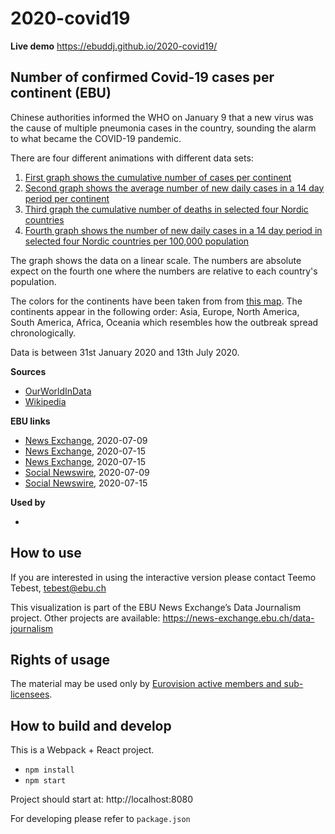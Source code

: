 # 2020-covid19

**Live demo** https://ebuddj.github.io/2020-covid19/

## Number of confirmed Covid-19 cases per continent (EBU)

Chinese authorities informed the WHO on January 9 that a new virus was the cause of multiple pneumonia cases in the country, sounding the alarm to what became the COVID-19 pandemic.

There are four different animations with different data sets:
1) [First graph shows the cumulative number of cases per continent](https://ebuddj.github.io/2020-covid19/#data=cumulative)
2) [Second graph shows the average number of new daily cases in a 14 day period per continent](https://ebuddj.github.io/2020-covid19/#data=daily)
3) [Third graph the cumulative number of deaths in selected four Nordic countries](https://ebuddj.github.io/2020-covid19/#data=cumulative_scandinavia)
4) [Fourth graph shows the number of new daily cases in a 14 day period in selected four Nordic countries per 100,000 population](https://ebuddj.github.io/2020-covid19/#data=daily_scandinavia)

The graph shows the data on a linear scale. The numbers are absolute expect on the fourth one where the numbers are relative to each country's population.

The colors for the continents have been taken from from [this map](https://commons.wikimedia.org/wiki/File:Continents_by_colour.png). The continents appear in the following order: Asia, Europe, North America, South America, Africa, Oceania which resembles how the outbreak spread chronologically. 

Data is between 31st January 2020 and 13th July 2020.

**Sources**
* [OurWorldInData](https://ourworldindata.org/coronavirus)
* [Wikipedia](https://commons.wikimedia.org/wiki/File:Continents_by_colour.png)

**EBU links**
* [News Exchange](https://news-exchange.ebu.ch/item_detail/fe25e1bca9ba0dd57f6deedad3477a09/2020_21031183), 2020-07-09
* [News Exchange](https://news-exchange.ebu.ch/item_detail/9f9ce24ce897c792fbe2e4a179b2de81/2020_21032251), 2020-07-15
* [News Exchange](https://news-exchange.ebu.ch/item_detail/9f9ce24ce897c792fbe2e4a179b2de81/2020_21032081), 2020-07-15
* [Social Newswire](https://www.evnsocialnewswire.ch/data/coronavirus-animation-shows-the-number-of-confirmed-covid-19-cases-per-continent-in-the-last-six-months-animation/), 2020-07-09
* [Social Newswire](https://www.evnsocialnewswire.ch/data/coronavirus-animation-shows-number-of-confirmed-covid-19-cases-in-selected-nordic-countries-in-the-last-six-months-animation/), 2020-07-15

**Used by**
* []()

## How to use

If you are interested in using the interactive version please contact Teemo Tebest, tebest@ebu.ch

This visualization is part of the EBU News Exchange’s Data Journalism project. Other projects are available: https://news-exchange.ebu.ch/data-journalism

## Rights of usage

The material may be used only by [Eurovision active members and sub-licensees](https://www.ebu.ch/eurovision-news/members-and-sublicensees).

## How to build and develop

This is a Webpack + React project.

* `npm install`
* `npm start`

Project should start at: http://localhost:8080

For developing please refer to `package.json`